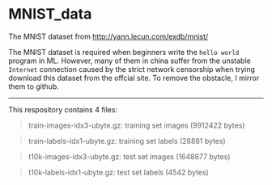 # MNIST_data

The MNIST dataset from http://yann.lecun.com/exdb/mnist/

The MNIST dataset is required when beginners write the `hello world` program in ML. However, many of them in china suffer from the unstable `Internet` connection caused by the strict network censorship when trying download this dataset from the offcial site. To remove the obstacle, I mirror them to github.

--------
This respository contains 4 files:
> train-images-idx3-ubyte.gz:  training set images (9912422 bytes) 

> train-labels-idx1-ubyte.gz:  training set labels (28881 bytes) 

> t10k-images-idx3-ubyte.gz:   test set images (1648877 bytes) 

> t10k-labels-idx1-ubyte.gz:   test set labels (4542 bytes) 
